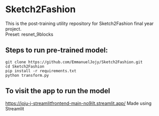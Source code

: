 # Sketch2Fashion

This is the post-training utility repository for Sketch2Fashion final year project.  
Preset: resnet_9blocks

## Steps to run pre-trained model:
```console
git clone https://github.com/EmmanuelJojy/Sketch2Fashion.git
cd Sketch2Fashion
pip install -r requirements.txt
python transform.py
```

## To visit the app to run the model
https://joju-j-streamlitfrontend-main-no9ilt.streamlit.app/
Made using Streamlit
